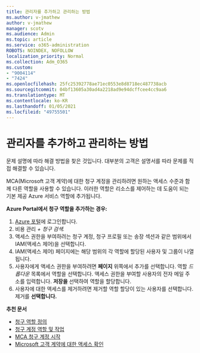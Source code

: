 ```yaml
---
title: 관리자를 추가하고 관리하는 방법
ms.author: v-jmathew
author: v-jmathew
manager: scotv
ms.audience: Admin
ms.topic: article
ms.service: o365-administration
ROBOTS: NOINDEX, NOFOLLOW
localization_priority: Normal
ms.collection: Adm_O365
ms.custom:
- "9004114"
- "7424"
ms.openlocfilehash: 25fc25392778ae71ec0553e8d8718ec487738acb
ms.sourcegitcommit: 04bf13605a30ad4a2218ad9e94dcffcee4cc9aa6
ms.translationtype: MT
ms.contentlocale: ko-KR
ms.lasthandoff: 01/05/2021
ms.locfileid: "49755501"
---
```

# <a name="how-to-add-and-manage-admins"></a>관리자를 추가하고 관리하는 방법

문제 설명에 따라 해결 방법을 찾은 것입니다. 대부분의 고객은 설명서를 따라 문제를 직접 해결할 수 있습니다.

MCA(Microsoft 고객 계약)에 대한 청구 계정을 관리하려면 원하는 액세스 수준과 함께 다른 역할을 사용할 수 있습니다. 이러한 역할은 리소스를 제어하는 데 도움이 되는 기본 제공 Azure 서비스 역할에 추가됩니다.

**Azure Portal에서 청구 역할을 추가하는 경우:**

1. [Azure 포털](https://portal.azure.com/)에 로그인합니다.
2. 비용 관리 *+ 청구 검색.*
3. 액세스 권한을 부여하려는 청구 계정, 청구 프로필 또는 송장 섹션과 같은 범위에서 IAM(액세스 제어)을 선택합니다.
4. IAM(액세스 제어) 페이지에는 해당 범위의 각 역할에 할당된 사용자 및 그룹이 나열됩니다.
5. 사용자에게 액세스 권한을 부여하려면 **페이지** 위쪽에서 추가를 선택합니다. 역할 *드롭다운* 목록에서 역할을 선택합니다. 액세스 권한을 부여할 사용자의 전자 메일 주소를 입력합니다. **저장을** 선택하여 역할을 할당합니다.
6. 사용자에 대한 액세스를 제거하려면 제거할 역할 할당이 있는 사용자를 선택합니다. 제거를 **선택합니다.**

**추천 문서**

- [청구 역할 정의](https://docs.microsoft.com/azure/cost-management-billing/manage/understand-mca-roles)
- [청구 계정 역할 및 작업](https://docs.microsoft.com/azure/cost-management-billing/manage/understand-mca-roles#billing-account-roles-and-tasks)
- [MCA 청구 계정 시작](https://docs.microsoft.com/azure/cost-management-billing/understand/mca-overview)
- [Microsoft 고객 계약에 대한 액세스 확인](https://docs.microsoft.com/azure/cost-management-billing/manage/change-credit-card?WT.mc_id=Portal-Microsoft_Azure_Support%22%20%5Cl%20%22manage-credit-cards-for-a-microsoft-customer-agreement%22%20%5Ct%20%22_blank#check-the-type-of-your-account)
